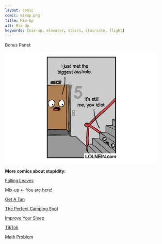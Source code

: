 ```yaml
---
layout: comic
comic: mixup.png
title: Mix-Up
alt: Mix-Up
keywords: [mix-up, elevator, stairs, staircase, flight]
---
```


Bonus Panel:

![Mix-Up Bonus Panel](/images/mixup_bonus.png)


__More comics about stupidity:__

[Falling Leaves](https://lolnein.com/2017/11/06/fallingleaves/)

Mix-up <- You are here!

[Get A Tan](https://lolnein.com/2018/09/05/getatan/)

[The Perfect Camping Spot](https://lolnein.com/2019/09/04/theperfectcampingspot/)

[Improve Your Sleep](https://lolnein.com/2019/09/26/improveyoursleep/)

[TikTok](https://lolnein.com/2019/10/24/tiktok/)

[Math Problem](https://lolnein.com/2019/11/08/mathproblem/)
